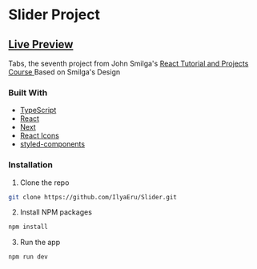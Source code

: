 # Slider Project

## [Live Preview](https://ilyaeru.github.io/Slider/)

Tabs, the seventh project from John Smilga's [React Tutorial and Projects Course ](https://www.udemy.com/course/react-tutorial-and-projects-course/)
Based on Smilga's Design

### Built With

- [TypeScript](https://www.typescriptlang.org/)
- [React](https://reactjs.org/)
- [Next](https://nextjs.org/)
- [React Icons](https://react-icons.github.io/react-icons/)
- [styled-components](https://www.styled-components.com/)

### Installation

1. Clone the repo

```sh
git clone https://github.com/IlyaEru/Slider.git
```

2. Install NPM packages

```sh
npm install
```

3. Run the app

```sh
npm run dev
```

